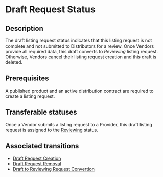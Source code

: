 # Draft Request Status
## Description
The draft listing request status indicates that this listing request is not complete and not submitted to Distributors for a review. Once Vendors provide all required data, this draft converts to *Reviewing* listing request. Otherwise, Vendors cancel their listing request creation and this draft is deleted.   
## Prerequisites
A published product and an active distribution contract are required to create a listing request.
## Transferable statuses
Once a Vendor submits a listing request to a Provider, this draft listing request is assigned to the [Reviewing](s-b-reviewing.html) status.
## Associated transitions
* [Draft Request Creation](t-1-new-draft.html)
* [Draft Request Removal](t-2-draft-deleted.html)
* [Draft to Reviewing Request Convertion](t-3-draft-reviewing.html)
